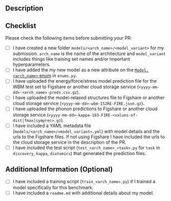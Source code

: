 ## Description

<!-- Please provide a brief description of your model -->

## Checklist

Please check the following items before submitting your PR:

- [ ] I have created a new folder `models/<arch_name>/<model_variant>` for my submission. `arch_name` is the name of the architecture and `model_variant` includes things like training set names and/or important hyperparameters.
- [ ] I have added the my new model as a new attribute on the [`Model.<arch_name>` enum](https://github.com/janosh/matbench-discovery/blob/57d0d0c8a14cd317/matbench_discovery/enums.py#L274) in `enums.py`.
- [ ] I have uploaded the energy/force/stress model prediction file for the WBM test set to Figshare or another cloud storage service (`<yyyy-mm-dd>-<arch_name>-preds.csv.gz`).
- [ ] I have uploaded the model-relaxed structures file to Figshare or another cloud storage service (`<yyyy-mm-dd>-wbm-IS2RE-FIRE.json.gz`).
- [ ] I have uploaded the phonon predictions to Figshare or another cloud storage service (`<yyyy-mm-dd>-kappa-103-FIRE-<values-of-dist|fmax|symprec>.gz`).
- [ ] I have included a YAML metadata file (`models/<arch_name>/<model_variant>.yml`) with model details and the urls to the Figshare files. If not using Figshare I have included the urls to the cloud storage service in the description of the PR.
- [ ] I have included the test script (`test_<arch_name>_<task>.py` for `task` in `discovery`, `kappa`, `diatomics`) that generated the prediction files.

## Additional Information (Optional)

- [ ] I have included a training script (`train_<arch_name>.py`) if I trained a model specifically for this benchmark.
- [ ] I have included a `readme.md` with additional details about my model.
